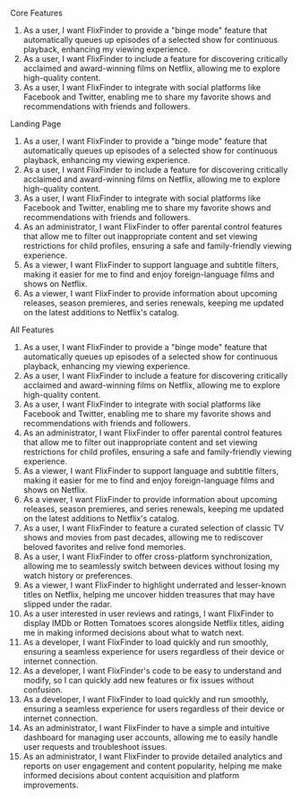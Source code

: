Core Features
1. As a user, I want FlixFinder to provide a "binge mode" feature that automatically queues up episodes of a selected show for continuous playback, enhancing my viewing experience.
2. As a user, I want FlixFinder to include a feature for discovering critically acclaimed and award-winning films on Netflix, allowing me to explore high-quality content.
3. As a user, I want FlixFinder to integrate with social platforms like Facebook and Twitter, enabling me to share my favorite shows and recommendations with friends and followers.

Landing Page 
1. As a user, I want FlixFinder to provide a "binge mode" feature that automatically queues up episodes of a selected show for continuous playback, enhancing my viewing experience.
2. As a user, I want FlixFinder to include a feature for discovering critically acclaimed and award-winning films on Netflix, allowing me to explore high-quality content.
3. As a user, I want FlixFinder to integrate with social platforms like Facebook and Twitter, enabling me to share my favorite shows and recommendations with friends and followers.
4. As an administrator, I want FlixFinder to offer parental control features that allow me to filter out inappropriate content and set viewing restrictions for child profiles, ensuring a safe and family-friendly viewing experience.
5. As a viewer, I want FlixFinder to support language and subtitle filters, making it easier for me to find and enjoy foreign-language films and shows on Netflix.
6. As a viewer, I want FlixFinder to provide information about upcoming releases, season premieres, and series renewals, keeping me updated on the latest additions to Netflix's catalog.

All Features
1. As a user, I want FlixFinder to provide a "binge mode" feature that automatically queues up episodes of a selected show for continuous playback, enhancing my viewing experience.
2. As a user, I want FlixFinder to include a feature for discovering critically acclaimed and award-winning films on Netflix, allowing me to explore high-quality content.
3. As a user, I want FlixFinder to integrate with social platforms like Facebook and Twitter, enabling me to share my favorite shows and recommendations with friends and followers.
4. As an administrator, I want FlixFinder to offer parental control features that allow me to filter out inappropriate content and set viewing restrictions for child profiles, ensuring a safe and family-friendly viewing experience.
5. As a viewer, I want FlixFinder to support language and subtitle filters, making it easier for me to find and enjoy foreign-language films and shows on Netflix.
6. As a viewer, I want FlixFinder to provide information about upcoming releases, season premieres, and series renewals, keeping me updated on the latest additions to Netflix's catalog.
7. As a user, I want FlixFinder to feature a curated selection of classic TV shows and movies from past decades, allowing me to rediscover beloved favorites and relive fond memories.
8. As a user, I want FlixFinder to offer cross-platform synchronization, allowing me to seamlessly switch between devices without losing my watch history or preferences.
9. As a viewer, I want FlixFinder to highlight underrated and lesser-known titles on Netflix, helping me uncover hidden treasures that may have slipped under the radar.
10. As a user interested in user reviews and ratings, I want FlixFinder to display IMDb or Rotten Tomatoes scores alongside Netflix titles, aiding me in making informed decisions about what to watch next.
11. As a developer, I want FlixFinder to load quickly and run smoothly, ensuring a seamless experience for users regardless of their device or internet connection.
12. As a developer, I want FlixFinder's code to be easy to understand and modify, so I can quickly add new features or fix issues without confusion.
13. As a developer, I want FlixFinder to load quickly and run smoothly, ensuring a seamless experience for users regardless of their device or internet connection.
14. As an administrator, I want FlixFinder to have a simple and intuitive dashboard for managing user accounts, allowing me to easily handle user requests and troubleshoot issues.
15. As an administrator, I want FlixFinder to provide detailed analytics and reports on user engagement and content popularity, helping me make informed decisions about content acquisition and platform improvements.

